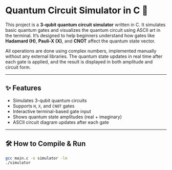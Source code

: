 # Quantum Circuit Simulator in C 🧠

This project is a **3-qubit quantum circuit simulator** written in C. It simulates basic quantum gates and visualizes the quantum circuit using ASCII art in the terminal. It’s designed to help beginners understand how gates like **Hadamard (H)**, **Pauli-X (X)**, and **CNOT** affect the quantum state vector.

All operations are done using complex numbers, implemented manually without any external libraries. The quantum state updates in real time after each gate is applied, and the result is displayed in both amplitude and circuit form.

---

## ✨ Features

- Simulates 3-qubit quantum circuits
- Supports `H`, `X`, and `CNOT` gates
- Interactive terminal-based gate input
- Shows quantum state amplitudes (real + imaginary)
- ASCII circuit diagram updates after each gate

---

## 🛠️ How to Compile & Run

```bash
gcc main.c -o simulator -lm
./simulator
